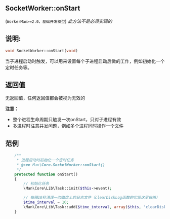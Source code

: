 ## SocketWorker::onStart
(```WorkerMan>=2.0，基础开发模型```) *此方法不是必须实现的*

## 说明:
```php
void SocketWorker::onStart(void)
```

当子进程启动时触发，可以用来设置每个子进程启动后做的工作，例如初始化一个定时任务等。

## 返回值
无返回值，任何返回值都会被视为无效的

**注意：**
* 整个进程生命周期只触发一次onStart，只对子进程有效
* 多进程时注意并发问题，例如多个进程同时操作一个文件



## 范例
```php
    /**
     * 进程启动时初始化一个定时任务
     * @see Man\Core.SocketWorker::onStart()
     */
    protected function onStart()
    {
        // 初始化任务
        \Man\Core\Lib\Task::init($this->event);

        // 每隔10秒清理一次磁盘上的日志文件（clearDiskLog函数的实现这里省略）
        $time_interval = 10;
        \Man\Core\Lib\Task::add($time_interval, array($this, 'clearDiskLog'));
    }
```
